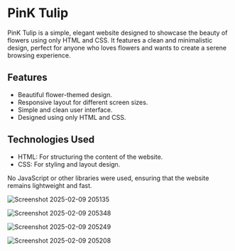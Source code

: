 # PinK Tulip

PinK Tulip is a simple, elegant website designed to showcase the beauty of flowers using only HTML and CSS. It features a clean and minimalistic design, perfect for anyone who loves flowers and wants to create a serene browsing experience.

## Features

- Beautiful flower-themed design.
- Responsive layout for different screen sizes.
- Simple and clean user interface.
- Designed using only HTML and CSS.

## Technologies Used

- HTML: For structuring the content of the website.
- CSS: For styling and layout design.
  
No JavaScript or other libraries were used, ensuring that the website remains lightweight and fast.

![Screenshot 2025-02-09 205135](https://github.com/user-attachments/assets/25eabab9-8750-4e01-9cc6-fafb15fa575a)

![Screenshot 2025-02-09 205348](https://github.com/user-attachments/assets/acee8e00-f486-4622-ad80-055b8cfc355c)

![Screenshot 2025-02-09 205249](https://github.com/user-attachments/assets/9c881970-d6d3-46e8-be67-b7f8d8e8b5ea)

![Screenshot 2025-02-09 205208](https://github.com/user-attachments/assets/d2d50601-e813-4dbb-bf97-b9345a0bef12)
